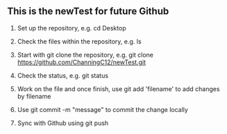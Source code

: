 ## This is the newTest for future Github
1. Set up the repository, e.g. cd Desktop

2. Check the files within the repository, e.g. ls

3. Start with git clone the repository, e.g. git clone https://github.com/ChanningC12/newTest.git

4. Check the status, e.g. git status

5. Work on the file and once finish, use git add 'filename' to add changes by filename

6. Use git commit -m "message" to commit the change locally

7. Sync with Github using git push
